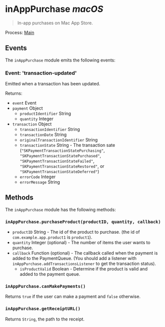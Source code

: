 # inAppPurchase  _macOS_

> In-app purchases on Mac App Store.

Process: [Main](../glossary.md#main-process)

## Events

The `inAppPurchase` module emits the following events:

### Event: 'transaction-updated'

Emitted when a transaction has been updated.

Returns:

* `event` Event
* `payment` Object
  * `productIdentifier` String
  * `quantity` Integer
* `transaction` Object
  * `transactionIdentifier` String
  * `transactionDate` String
  * `originalTransactionIdentifier` String
  * `transactionState` String - The transaction sate (`"SKPaymentTransactionStatePurchasing"`, `"SKPaymentTransactionStatePurchased"`, `"SKPaymentTransactionStateFailed"`, `"SKPaymentTransactionStateRestored"`, or `"SKPaymentTransactionStateDeferred"`)
  * `errorCode` Integer
  * `errorMessage` String

## Methods

The `inAppPurchase` module has the following methods:

### `inAppPurchase.purchaseProduct(productID, quantity, callback)`

* `productID` String - The id of the product to purchase. (the id of `com.example.app.product1` is `product1`).
* `quantity` Integer (optional) - The number of items the user wants to purchase.
* `callback` Function (optional) - The callback called when the payment is added to the PaymentQueue. (You should add a listener with `inAppPurchase.addTransactionsListener` to get the transaction status).
  * `isProductValid` Boolean - Determine if the product is valid and added to the payment queue.

### `inAppPurchase.canMakePayments()`

Returns `true` if the user can make a payment and `false` otherwise.

### `inAppPurchase.getReceiptURL()`

Returns `String`, the path to the receipt.
